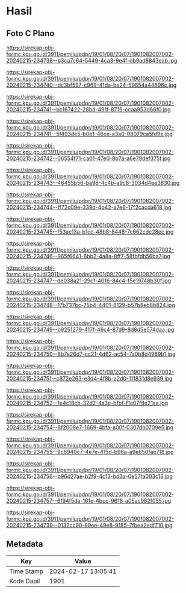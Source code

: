 # Hasil

## Foto C Plano

https://sirekap-obj-formc.kpu.go.id/3911/pemilu/pdpr/19/01/08/20/07/1901082007002-20240215-234738--b3ca7c64-5449-4ca3-9e4f-db9ad8843eab.jpg

https://sirekap-obj-formc.kpu.go.id/3911/pemilu/pdpr/19/01/08/20/07/1901082007002-20240215-234740--dc3bf597-c969-41da-be24-59854a44896c.jpg

https://sirekap-obj-formc.kpu.go.id/3911/pemilu/pdpr/19/01/08/20/07/1901082007002-20240215-234741--bc167422-28bd-491f-8716-ccaa953d66f0.jpg

https://sirekap-obj-formc.kpu.go.id/3911/pemilu/pdpr/19/01/08/20/07/1901082007002-20240215-234741--5f493de5-b0e1-46ce-a3a0-08079ca5fd9e.jpg

https://sirekap-obj-formc.kpu.go.id/3911/pemilu/pdpr/19/01/08/20/07/1901082007002-20240215-234742--06554f71-ca01-47e0-8b7a-a6e79def375f.jpg

https://sirekap-obj-formc.kpu.go.id/3911/pemilu/pdpr/19/01/08/20/07/1901082007002-20240215-234743--46455b56-ba98-4c4b-a9c8-3034d4ee3830.jpg

https://sirekap-obj-formc.kpu.go.id/3911/pemilu/pdpr/19/01/08/20/07/1901082007002-20240215-234744--ff72c09e-339d-4b42-a7e6-17f2cacda618.jpg

https://sirekap-obj-formc.kpu.go.id/3911/pemilu/pdpr/19/01/08/20/07/1901082007002-20240215-234745--f53ac13a-b1cc-48b8-8448-7c662cdc28ec.jpg

https://sirekap-obj-formc.kpu.go.id/3911/pemilu/pdpr/19/01/08/20/07/1901082007002-20240215-234746--965f6641-6bb2-4a8a-8ff7-58fbfdb56ba7.jpg

https://sirekap-obj-formc.kpu.go.id/3911/pemilu/pdpr/19/01/08/20/07/1901082007002-20240215-234747--de038a21-29cf-4016-84c4-f5e19748b30f.jpg

https://sirekap-obj-formc.kpu.go.id/3911/pemilu/pdpr/19/01/08/20/07/1901082007002-20240215-234748--17b737bc-75b4-4401-8129-b57b8eb8b824.jpg

https://sirekap-obj-formc.kpu.go.id/3911/pemilu/pdpr/19/01/08/20/07/1901082007002-20240215-234749--b9251279-417f-46c4-87d9-8d8d5e574daa.jpg

https://sirekap-obj-formc.kpu.go.id/3911/pemilu/pdpr/19/01/08/20/07/1901082007002-20240215-234750--8b7e26d7-cc21-4d62-ac54-7a0b8d4989b1.jpg

https://sirekap-obj-formc.kpu.go.id/3911/pemilu/pdpr/19/01/08/20/07/1901082007002-20240215-234751--c872e263-e3d4-4f8b-a2d0-111831d8e939.jpg

https://sirekap-obj-formc.kpu.go.id/3911/pemilu/pdpr/19/01/08/20/07/1901082007002-20240215-234752--1e4c18cb-32d2-4a3e-bfbf-f1a07f8e21aa.jpg

https://sirekap-obj-formc.kpu.go.id/3911/pemilu/pdpr/19/01/08/20/07/1901082007002-20240215-234754--8f2008e7-1669-4bfa-a00f-0307db0709e5.jpg

https://sirekap-obj-formc.kpu.go.id/3911/pemilu/pdpr/19/01/08/20/07/1901082007002-20240215-234755--9c6940c7-4e7e-415d-b96a-a9e650fae718.jpg

https://sirekap-obj-formc.kpu.go.id/3911/pemilu/pdpr/19/01/08/20/07/1901082007002-20240215-234756--b96d27ae-b2f9-4c13-bd3a-0e57fa003c16.jpg

https://sirekap-obj-formc.kpu.go.id/3911/pemilu/pdpr/19/01/08/20/07/1901082007002-20240215-234757--6f94f5da-161e-4bcc-9618-a05ac982f055.jpg

https://sirekap-obj-formc.kpu.go.id/3911/pemilu/pdpr/19/01/08/20/07/1901082007002-20240215-234739--0132cc90-99ee-49e8-9185-7fbea2edf710.jpg


## Metadata

| Key        | Value               |
| ---------- | ------------------- |
| Time Stamp | 2024-02-17 13:05:41 |
| Kode Dapil | 1901                |




